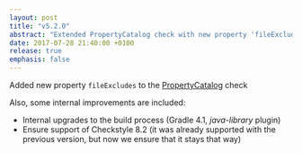 ```yaml
---
layout: post
title: "v5.2.0"
abstract: "Extended PropertyCatalog check with new property 'fileExcludes'"
date: 2017-07-28 21:40:00 +0100
release: true
emphasis: false
---
```


Added new property `fileExcludes` to the [PropertyCatalog](http://checkstyle-addons.thomasjensen.com/v5.2.0/checks/misc.html#PropertyCatalog) check<!--break-->

Also, some internal improvements are included:

- Internal upgrades to the build process (Gradle 4.1, *java-library* plugin)
- Ensure support of Checkstyle 8.2 (it was already supported with the previous version, but now we ensure that it stays that way)
